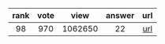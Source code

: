 
| rank | vote | view | answer | url |
|:-:|:-:|:-:|:-:|:-:|
|98|970|1062650|22| [url](http://stackoverflow.com/questions/9573244/most-elegant-way-to-check-if-the-string-is-empty-in-python) |
